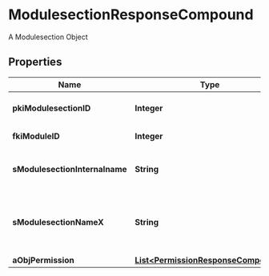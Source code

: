 

# ModulesectionResponseCompound

A Modulesection Object

## Properties

| Name | Type | Description | Notes |
|------------ | ------------- | ------------- | -------------|
|**pkiModulesectionID** | **Integer** | The unique ID of the Modulesection |  |
|**fkiModuleID** | **Integer** | The unique ID of the Module |  |
|**sModulesectionInternalname** | **String** | The Internal name of the Module section. |  |
|**sModulesectionNameX** | **String** | The Name of the Modulesection in the language of the requester |  |
|**aObjPermission** | [**List&lt;PermissionResponseCompound&gt;**](PermissionResponseCompound.md) |  |  [optional] |



